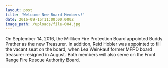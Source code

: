 ```yaml
---
layout: post
title: 'Welcome New Board Members!'
date: 2016-09-15T11:00:00.000Z
image_path: /uploads/file-004.jpg
---
```



<div>On September 14, 2016, the Milliken Fire Protection Board appointed Buddy Prather as the new Treasurer. In addition, Reid Hobler was appointed to fill the vacant seat on the board, when Lea Weinkauf former MFPD board treasurer resigned in August. Both members will also serve on the Front Range Fire Rescue Authority Board.&nbsp;</div>